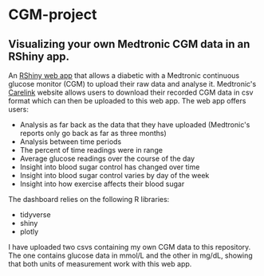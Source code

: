 # CGM-project
## Visualizing your own Medtronic CGM data in an RShiny app.

An [RShiny web app](https://firdaleconsulting.shinyapps.io/CGM-app/) that allows a diabetic with a Medtronic continuous glucose monitor (CGM) 
to upload their raw data and analyse it. Medtronic's [Carelink](https://carelink.minimed.eu/) 
website allows users to download their recorded CGM data in csv format which can then
be uploaded to this web app. The web app offers users:
* Analysis as far back as the data that they have uploaded (Medtronic's reports only go back as far as three months)
* Analysis between time periods
* The percent of time readings were in range
* Average glucose readings over the course of the day
* Insight into blood sugar control has changed over time
* Insight into blood sugar control varies by day of the week
* Insight into how exercise affects their blood sugar

The dashboard relies on the following R libraries:
* tidyverse
* shiny
* plotly

I have uploaded two csvs containing my own CGM data to this repository. The one contains 
glucose data in mmol/L and the other in mg/dL, showing that both units of measurement
work with this web app.
